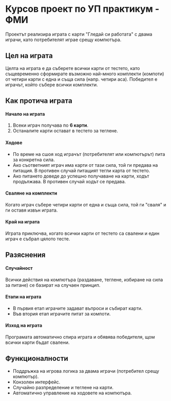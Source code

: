# **Курсов проект по УП практикум - ФМИ**

Проектът реализира играта с карти "Гледай си работата" с двама играчи, като потребителят играе срещу компютъра.

## **Цел на играта**

Целта на играта е да съберете всички карти от тестето, като същевременно сформирате възможно най-много комплекти (компоти) от четири карти с една и съща сила (напр. четири аса). Победител е играчът, който събере всички комплекти.

## **Как протича играта**

#### **Начало на играта**
1. Всеки играч получава по **6 карти**.
2. Останалите карти остават в тестето за теглене.

#### **Ходове**

- По време на сшоя ход играчът (потребителят или компютърът) пита за конкретна сила.
- Ако съответният играч има карти от тази сила, той ги предава на питащия. В противен случай питащият тегли карта от тестето.
- Ако питането доведе до успешно получаване на карти, ходът продължава. В противен случай ходът се предава.

#### **Сваляне на комплекти**

Когато играч събере четири карти от една и съща сила, той ги "сваля" и ги оставя извън играта.

#### **Край на играта**

Играта приключва, когато всички карти от тестето са свалени и един играч е събрал цялото тесте. 

## **Разяснения**
#### **Случайност**

Всички действия на компютъра (раздаване, теглене, избиране на сила за питане) се базират на случаен принцип.

#### **Етапи на играта**

- В първия етап играчите задават въпроси и събират карти.
- Във втория етап играчите питат за компоти.

#### **Изход на играта**

Програмата автоматично спира играта и обявява победителя, щом всички карти бъдат свалени.

## **Функционалности**

- Поддръжка на игрова логика за двама играчи (потребител срещу компютър).
- Конзолен интерфейс.
- Случайно разпределение и теглене на карти.
- Автоматично управление на ходовете на компютъра.
